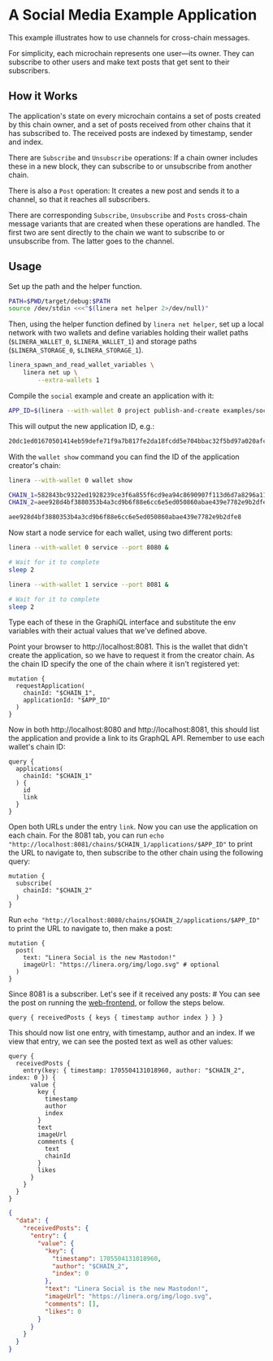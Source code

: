 # A Social Media Example Application

This example illustrates how to use channels for cross-chain messages.

For simplicity, each microchain represents one user—its owner. They can subscribe to other
users and make text posts that get sent to their subscribers.

## How it Works

The application's state on every microchain contains a set of posts created by this chain
owner, and a set of posts received from other chains that it has subscribed to. The
received posts are indexed by timestamp, sender and index.

There are `Subscribe` and `Unsubscribe` operations: If a chain owner includes these in a
new block, they can subscribe to or unsubscribe from another chain.

There is also a `Post` operation: It creates a new post and sends it to a channel, so that
it reaches all subscribers.

There are corresponding `Subscribe`, `Unsubscribe` and `Posts` cross-chain
message variants that are created when these operations are handled. The first two are
sent directly to the chain we want to subscribe to or unsubscribe from. The latter goes
to the channel.

<!--
TODO the following documentation involves `sleep`ing to avoid some race conditions. See:
 - https://github.com/linera-io/linera-protocol/issues/1176
 - https://github.com/linera-io/linera-protocol/issues/1177
-->

## Usage

Set up the path and the helper function.

```bash
PATH=$PWD/target/debug:$PATH
source /dev/stdin <<<"$(linera net helper 2>/dev/null)"
```

Then, using the helper function defined by `linera net helper`, set up a local network
with two wallets and define variables holding their wallet paths (`$LINERA_WALLET_0`,
`$LINERA_WALLET_1`) and storage paths (`$LINERA_STORAGE_0`, `$LINERA_STORAGE_1`).

```bash
linera_spawn_and_read_wallet_variables \
    linera net up \
        --extra-wallets 1
```

Compile the `social` example and create an application with it:

```bash
APP_ID=$(linera --with-wallet 0 project publish-and-create examples/social)
```

This will output the new application ID, e.g.:

```rust
20dc1ed01670501414eb59defe71f9a7b817fe2da18fcdd5e704bbac32f5bd97a020afcb645167bcaacd1d8cee9083605f42a95de24e056f3a958c7ca91f9f728ac320aee928d4bf3880353b4a3cd9b6f88e6cc6e5ed050860abae439e7782e9b2dfe8020000000000000000000000
```

With the `wallet show` command you can find the ID of the application creator's chain:

```bash
linera --with-wallet 0 wallet show

CHAIN_1=582843bc9322ed1928239ce3f6a855f6cd9ea94c8690907f113d6d7a8296a119
CHAIN_2=aee928d4bf3880353b4a3cd9b6f88e6cc6e5ed050860abae439e7782e9b2dfe8
```

```rust
aee928d4bf3880353b4a3cd9b6f88e6cc6e5ed050860abae439e7782e9b2dfe8
```

Now start a node service for each wallet, using two different ports:

```bash
linera --with-wallet 0 service --port 8080 &

# Wait for it to complete
sleep 2

linera --with-wallet 1 service --port 8081 &

# Wait for it to complete
sleep 2
```

Type each of these in the GraphiQL interface and substitute the env variables with their actual values that we've defined above.

Point your browser to http://localhost:8081. This is the wallet that didn't create the
application, so we have to request it from the creator chain. As the chain ID specify the
one of the chain where it isn't registered yet:

```gql,uri=http://localhost:8081
mutation {
  requestApplication(
    chainId: "$CHAIN_1",
    applicationId: "$APP_ID"
  )
}
```

Now in both http://localhost:8080 and http://localhost:8081, this should list the
application and provide a link to its GraphQL API. Remember to use each wallet's chain ID:

```gql,uri=http://localhost:8081
query {
  applications(
    chainId: "$CHAIN_1"
  ) {
    id
    link
  }
}
```

Open both URLs under the entry `link`. Now you can use the application on each chain.
For the 8081 tab, you can run `echo "http://localhost:8081/chains/$CHAIN_1/applications/$APP_ID"`
to print the URL to navigate to, then subscribe to the other chain using the following query:

```gql,uri=http://localhost:8081/chains/$CHAIN_1/applications/$APP_ID
mutation {
  subscribe(
    chainId: "$CHAIN_2"
  )
}
```

Run `echo "http://localhost:8080/chains/$CHAIN_2/applications/$APP_ID"` to print the URL to navigate to, then make a post:

```gql,uri=http://localhost:8080/chains/$CHAIN_2/applications/$APP_ID
mutation {
  post(
    text: "Linera Social is the new Mastodon!"
    imageUrl: "https://linera.org/img/logo.svg" # optional
  )
}
```

Since 8081 is a subscriber. Let's see if it received any posts: # You can see the post on running the [web-frontend](./web-frontend/), or follow the steps below.

```gql,uri=http://localhost:8081/chains/$CHAIN_1/applications/$APP_ID
query { receivedPosts { keys { timestamp author index } } }
```

This should now list one entry, with timestamp, author and an index. If we view that
entry, we can see the posted text as well as other values:

```gql
query {
  receivedPosts {
    entry(key: { timestamp: 1705504131018960, author: "$CHAIN_2", index: 0 }) {
      value {
        key {
          timestamp
          author
          index
        }
        text
        imageUrl
        comments {
          text
          chainId
        }
        likes
      }
    }
  }
}
```

```json
{
  "data": {
    "receivedPosts": {
      "entry": {
        "value": {
          "key": {
            "timestamp": 1705504131018960,
            "author": "$CHAIN_2",
            "index": 0
          },
          "text": "Linera Social is the new Mastodon!",
          "imageUrl": "https://linera.org/img/logo.svg",
          "comments": [],
          "likes": 0
        }
      }
    }
  }
}
```
